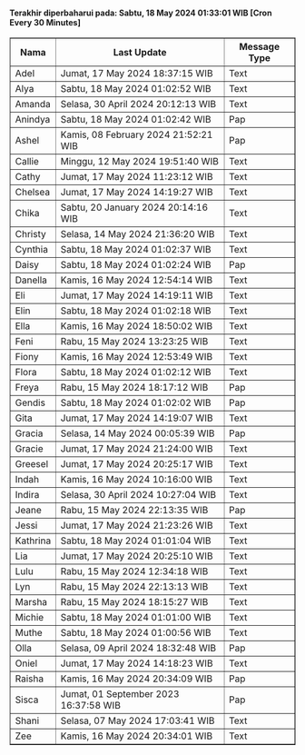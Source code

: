 #### Terakhir diperbaharui pada: Sabtu, 18 May 2024 01:33:01 WIB [Cron Every 30 Minutes]

<table border='1'><tr><th>Nama</th><th>Last Update</th><th>Message Type</th></tr><tr><td>Adel</td><td>Jumat, 17 May 2024 18:37:15 WIB</td><td>Text</td></tr><tr><td>Alya</td><td>Sabtu, 18 May 2024 01:02:52 WIB</td><td>Text</td></tr><tr><td>Amanda</td><td>Selasa, 30 April 2024 20:12:13 WIB</td><td>Text</td></tr><tr><td>Anindya</td><td>Sabtu, 18 May 2024 01:02:42 WIB</td><td>Pap</td></tr><tr><td>Ashel</td><td>Kamis, 08 February 2024 21:52:21 WIB</td><td>Pap</td></tr><tr><td>Callie</td><td>Minggu, 12 May 2024 19:51:40 WIB</td><td>Text</td></tr><tr><td>Cathy</td><td>Jumat, 17 May 2024 11:23:12 WIB</td><td>Text</td></tr><tr><td>Chelsea</td><td>Jumat, 17 May 2024 14:19:27 WIB</td><td>Text</td></tr><tr><td>Chika</td><td>Sabtu, 20 January 2024 20:14:16 WIB</td><td>Text</td></tr><tr><td>Christy</td><td>Selasa, 14 May 2024 21:36:20 WIB</td><td>Text</td></tr><tr><td>Cynthia</td><td>Sabtu, 18 May 2024 01:02:37 WIB</td><td>Text</td></tr><tr><td>Daisy</td><td>Sabtu, 18 May 2024 01:02:24 WIB</td><td>Pap</td></tr><tr><td>Danella</td><td>Kamis, 16 May 2024 12:54:14 WIB</td><td>Text</td></tr><tr><td>Eli</td><td>Jumat, 17 May 2024 14:19:11 WIB</td><td>Text</td></tr><tr><td>Elin</td><td>Sabtu, 18 May 2024 01:02:18 WIB</td><td>Text</td></tr><tr><td>Ella</td><td>Kamis, 16 May 2024 18:50:02 WIB</td><td>Text</td></tr><tr><td>Feni</td><td>Rabu, 15 May 2024 13:23:25 WIB</td><td>Text</td></tr><tr><td>Fiony</td><td>Kamis, 16 May 2024 12:53:49 WIB</td><td>Text</td></tr><tr><td>Flora</td><td>Sabtu, 18 May 2024 01:02:12 WIB</td><td>Text</td></tr><tr><td>Freya</td><td>Rabu, 15 May 2024 18:17:12 WIB</td><td>Pap</td></tr><tr><td>Gendis</td><td>Sabtu, 18 May 2024 01:02:02 WIB</td><td>Pap</td></tr><tr><td>Gita</td><td>Jumat, 17 May 2024 14:19:07 WIB</td><td>Text</td></tr><tr><td>Gracia</td><td>Selasa, 14 May 2024 00:05:39 WIB</td><td>Pap</td></tr><tr><td>Gracie</td><td>Jumat, 17 May 2024 21:24:00 WIB</td><td>Text</td></tr><tr><td>Greesel</td><td>Jumat, 17 May 2024 20:25:17 WIB</td><td>Text</td></tr><tr><td>Indah</td><td>Kamis, 16 May 2024 10:16:00 WIB</td><td>Text</td></tr><tr><td>Indira</td><td>Selasa, 30 April 2024 10:27:04 WIB</td><td>Text</td></tr><tr><td>Jeane</td><td>Rabu, 15 May 2024 22:13:35 WIB</td><td>Pap</td></tr><tr><td>Jessi</td><td>Jumat, 17 May 2024 21:23:26 WIB</td><td>Text</td></tr><tr><td>Kathrina</td><td>Sabtu, 18 May 2024 01:01:04 WIB</td><td>Text</td></tr><tr><td>Lia</td><td>Jumat, 17 May 2024 20:25:10 WIB</td><td>Text</td></tr><tr><td>Lulu</td><td>Rabu, 15 May 2024 12:34:18 WIB</td><td>Text</td></tr><tr><td>Lyn</td><td>Rabu, 15 May 2024 22:13:13 WIB</td><td>Text</td></tr><tr><td>Marsha</td><td>Rabu, 15 May 2024 18:15:27 WIB</td><td>Text</td></tr><tr><td>Michie</td><td>Sabtu, 18 May 2024 01:01:00 WIB</td><td>Text</td></tr><tr><td>Muthe</td><td>Sabtu, 18 May 2024 01:00:56 WIB</td><td>Text</td></tr><tr><td>Olla</td><td>Selasa, 09 April 2024 18:32:48 WIB</td><td>Pap</td></tr><tr><td>Oniel</td><td>Jumat, 17 May 2024 14:18:23 WIB</td><td>Text</td></tr><tr><td>Raisha</td><td>Kamis, 16 May 2024 20:34:09 WIB</td><td>Pap</td></tr><tr><td>Sisca</td><td>Jumat, 01 September 2023 16:37:58 WIB</td><td>Pap</td></tr><tr><td>Shani</td><td>Selasa, 07 May 2024 17:03:41 WIB</td><td>Text</td></tr><tr><td>Zee</td><td>Kamis, 16 May 2024 20:34:01 WIB</td><td>Text</td></tr></table>